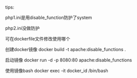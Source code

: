 tips:

php1.ini是用disable_function防护了system

php2.ini没做防护

可在dockerfile文件修改使用哪个

创建docker镜像
docker build -t apache:disable_functions .



启动镜像
docker run -d -p 8080:80 apache:disable_functions



使用镜像bash
docker exec -it docker_id /bin/bash
